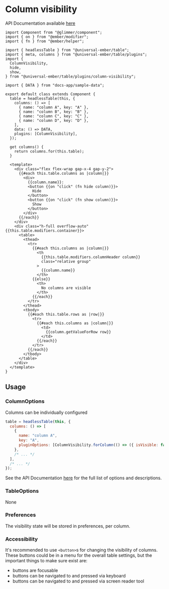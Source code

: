 # Column visibility

API Documentation available [here][api-docs]

[api-docs]: /api/modules/plugins_column-visibility

<div class="featured-demo" data-demo-fit data-demo-tight>

```gjs live preview no-shadow
import Component from "@glimmer/component";
import { on } from "@ember/modifier";
import { fn } from "@ember/helper";

import { headlessTable } from "@universal-ember/table";
import { meta, columns } from "@universal-ember/table/plugins";
import {
  ColumnVisibility,
  hide,
  show,
} from "@universal-ember/table/plugins/column-visibility";

import { DATA } from "docs-app/sample-data";

export default class extends Component {
  table = headlessTable(this, {
    columns: () => [
      { name: "column A", key: "A" },
      { name: "column B", key: "B" },
      { name: "column C", key: "C" },
      { name: "column D", key: "D" },
    ],
    data: () => DATA,
    plugins: [ColumnVisibility],
  });

  get columns() {
    return columns.for(this.table);
  }

  <template>
    <div class="flex flex-wrap gap-x-4 gap-y-2">
      {{#each this.table.columns as |column|}}
        <div>
          {{column.name}}:
          <button {{on "click" (fn hide column)}}>
            Hide
          </button>
          <button {{on "click" (fn show column)}}>
            Show
          </button>
        </div>
      {{/each}}
    </div>
    <div class="h-full overflow-auto" {{this.table.modifiers.container}}>
      <table>
        <thead>
          <tr>
            {{#each this.columns as |column|}}
              <th
                {{this.table.modifiers.columnHeader column}}
                class="relative group"
              >
                {{column.name}}
              </th>
            {{else}}
              <th>
                No columns are visible
              </th>
            {{/each}}
          </tr>
        </thead>
        <tbody>
          {{#each this.table.rows as |row|}}
            <tr>
              {{#each this.columns as |column|}}
                <td>
                  {{column.getValueForRow row}}
                </td>
              {{/each}}
            </tr>
          {{/each}}
        </tbody>
      </table>
    </div>
  </template>
}
```

</div>

## Usage

### ColumnOptions

Columns can be individually configured

```js
table = headlessTable(this, {
  columns: () => [
    {
      name: "column A",
      key: "A",
      pluginOptions: [ColumnVisibility.forColumn(() => ({ isVisible: false }))],
    },
    /* ... */
  ],
  /* ... */
});
```

See the API Documentation [here][api-docs] for the full list of options and descriptions.

### TableOptions

None

### Preferences

The visibility state will be stored in preferences, per column.

### Accessibility

It's recommended to use `<button>`s for changing the visibility of columns.
These buttons could be in a menu for the overall table settings,
but the important things to make sure exist are:

- buttons are focusable
- buttons can be navigated to and pressed via keyboard
- buttons can be navigated to and pressed via screen reader tool
